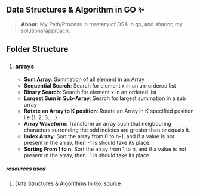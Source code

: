 ## Data Structures & Algorithm in GO :sparkles:



> **About:** My Path/Process in mastery of DSA in go, and sharing my solutions/approach.

## Folder Structure

1. ### arrays 
   - **Sum Array**: Summation of all element in an Array
   - **Sequential Search**: Search for element x in an un-ordered list
   - **Binary Search**: Search for element x in an ordered list
   - **Largest Sum in Sub-Array**: Search for largest summation in a sub array
   - **Rotate an Array to K position**: Rotate an Array in K specified position i.e (1, 2, 3, ...)
   - **Array Waveform**: Transform an array such that neigbouring characters surronding the odd indicies are greater than or equals it.
   - **Index Array**: Sort the array from 0 to n-1, and if a value is not present in the array, then -1 is should take its place. 
   - **Sorting From 1 to n**: Sort the array from 1 to n, and if a value is not present in the array, then -1 is should take its place.  





##### resources used
1. Data Structures & Algorithms In Go. [source](https://www.educative.io/courses/data-structures-and-algorithms-go)
